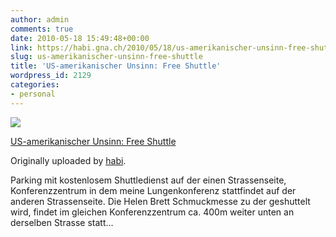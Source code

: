 ```yaml
---
author: admin
comments: true
date: 2010-05-18 15:49:48+00:00
link: https://habi.gna.ch/2010/05/18/us-amerikanischer-unsinn-free-shuttle/
slug: us-amerikanischer-unsinn-free-shuttle
title: 'US-amerikanischer Unsinn: Free Shuttle'
wordpress_id: 2129
categories:
- personal
---
```



[![](http://farm5.static.flickr.com/4038/4618471437_4f39f28e1d_m.jpg)](http://www.flickr.com/photos/habi/4618471437/)

[US-amerikanischer Unsinn: Free Shuttle](http://www.flickr.com/photos/habi/4618471437/)

Originally uploaded by [habi](http://www.flickr.com/people/habi/).

Parking mit kostenlosem Shuttledienst auf der einen Strassenseite, Konferenzzentrum in dem meine Lungenkonferenz stattfindet auf der anderen Strassenseite.
Die Helen Brett Schmuckmesse zu der geshuttelt wird, findet im gleichen Konferenzzentrum ca. 400m weiter unten an derselben Strasse statt...
